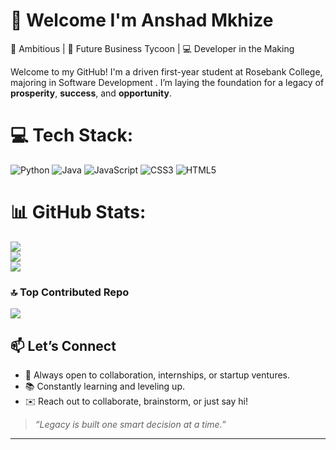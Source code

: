 # 👋 Welcome I'm Anshad Mkhize
🚀 Ambitious | 💼 Future Business Tycoon | 💻 Developer in the Making

Welcome to my GitHub! I'm a driven first-year student at Rosebank College, majoring in Software Development . I’m laying the foundation for a legacy of **prosperity**, **success**, and **opportunity**. 
# 💻 Tech Stack:
![Python](https://img.shields.io/badge/python-3670A0?style=for-the-badge&logo=python&logoColor=ffdd54) ![Java](https://img.shields.io/badge/java-%23ED8B00.svg?style=for-the-badge&logo=openjdk&logoColor=white) ![JavaScript](https://img.shields.io/badge/javascript-%23323330.svg?style=for-the-badge&logo=javascript&logoColor=%23F7DF1E) ![CSS3](https://img.shields.io/badge/css3-%231572B6.svg?style=for-the-badge&logo=css3&logoColor=white) ![HTML5](https://img.shields.io/badge/html5-%23E34F26.svg?style=for-the-badge&logo=html5&logoColor=white)
# 📊 GitHub Stats:
![](https://github-readme-stats.vercel.app/api?username=Mkhize975&theme=dark&hide_border=false&include_all_commits=false&count_private=false)<br/>
![](https://nirzak-streak-stats.vercel.app/?user=Mkhize975&theme=dark&hide_border=false)<br/>
![](https://github-readme-stats.vercel.app/api/top-langs/?username=Mkhize975&theme=dark&hide_border=false&include_all_commits=false&count_private=false&layout=compact)

### 🔝 Top Contributed Repo
![](https://github-contributor-stats.vercel.app/api?username=Mkhize975&limit=5&theme=dark&combine_all_yearly_contributions=true)

## 📫 Let’s Connect

- 💼 Always open to collaboration, internships, or startup ventures.
- 📚 Constantly learning and leveling up.
- ✉️ Reach out to collaborate, brainstorm, or just say hi!

> *“Legacy is built one smart decision at a time.”*

---

